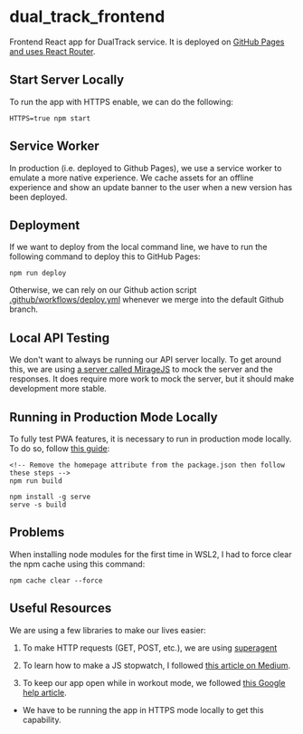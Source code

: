 # dual_track_frontend
Frontend React app for DualTrack service. It is deployed on [GitHub Pages and uses React Router](https://www.freecodecamp.org/news/deploy-a-react-app-to-github-pages/).

## Start Server Locally
To run the app with HTTPS enable, we can do the following:

```
HTTPS=true npm start
```

## Service Worker
In production (i.e. deployed to Github Pages), we use a service worker to emulate a more native experience. We cache assets for an offline experience and show an update banner to the user when a new version has been deployed.

## Deployment
If we want to deploy from the local command line, we have to run the following command to deploy this to GitHub Pages:

```
npm run deploy
```

Otherwise, we can rely on our Github action script [.github/workflows/deploy.yml](.github/workflows/deploy.yml) whenever we merge into the default Github branch.

## Local API Testing
We don't want to always be running our API server locally. To get around this, we are using [a server called MirageJS](https://miragejs.com/api/classes/model/) to mock the server and the responses. It does require more work to mock the server, but it should make development more stable.

## Running in Production Mode Locally
To fully test PWA features, it is necessary to run in production mode locally. To do so, follow [this guide](https://create-react-app.dev/docs/deployment#static-server):

```
<!-- Remove the homepage attribute from the package.json then follow these steps -->
npm run build

npm install -g serve
serve -s build
```

## Problems
When installing node modules for the first time in WSL2, I had to force clear the npm cache using this command:

```
npm cache clear --force
```

## Useful Resources
We are using a few libraries to make our lives easier:

1. To make HTTP requests (GET, POST, etc.), we are using [superagent](https://www.npmjs.com/package/superagent)

2. To learn how to make a JS stopwatch, I followed [this article on Medium](https://tinloof.com/blog/how-to-build-a-stopwatch-with-html-css-js-react-part-2/).

3. To keep our app open while in workout mode, we followed [this Google help article](https://web.dev/wake-lock/).
* We have to be running the app in HTTPS mode locally to get this capability.
